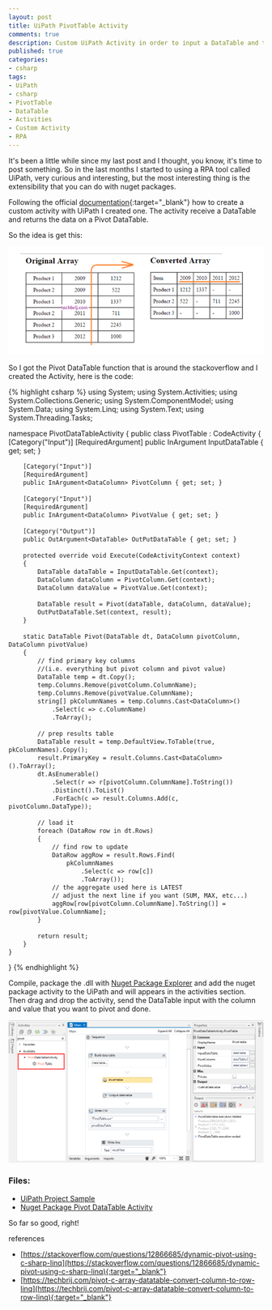 ```yaml
---
layout: post
title: UiPath PivotTable Activity
comments: true
description: Custom UiPath Activity in order to input a DataTable and transform this table into a PivotTable
published: true
categories:
- csharp
tags:
- UiPath
- csharp
- PivotTable
- DataTable
- Activities
- Custom Activity
- RPA
---
```


It's been a little while since my last post and I thought, you know, it's time to post something. So in the last months I started to using a RPA tool called UiPath, very curious and interesting, but the most interesting thing is the extensibility that you can do with nuget packages.

Following the official [documentation](https://activities.uipath.com/docs/creating-a-custom-activity){:target="_blank"} how to create a custom activity with UiPath I created one. The activity receive a DataTable and returns the data on a Pivot DataTable.

So the idea is get this:

<div class="row previews" align="center">
		<img class="img-responsive" alt="DataTable to Pivot DataTable" src="/images/DataTableToPivot.png">
</div>

So I got the Pivot DataTable function that is around the stackoverflow and I created the Activity, here is the code: 

{% highlight csharp %} 
using System;
using System.Activities;
using System.Collections.Generic;
using System.ComponentModel;
using System.Data;
using System.Linq;
using System.Text;
using System.Threading.Tasks;

namespace PivotDataTableActivity
{
    public class PivotTable : CodeActivity
    {
        [Category("Input")]
        [RequiredArgument]
        public InArgument<DataTable> InputDataTable { get; set; }

        [Category("Input")]
        [RequiredArgument]
        public InArgument<DataColumn> PivotColumn { get; set; }

        [Category("Input")]
        [RequiredArgument]
        public InArgument<DataColumn> PivotValue { get; set; }

        [Category("Output")]
        public OutArgument<DataTable> OutPutDataTable { get; set; }

        protected override void Execute(CodeActivityContext context)
        {
            DataTable dataTable = InputDataTable.Get(context);
            DataColumn dataColumn = PivotColumn.Get(context);
            DataColumn dataValue = PivotValue.Get(context);

            DataTable result = Pivot(dataTable, dataColumn, dataValue);
            OutPutDataTable.Set(context, result);
        }

        static DataTable Pivot(DataTable dt, DataColumn pivotColumn, DataColumn pivotValue)
        {
            // find primary key columns 
            //(i.e. everything but pivot column and pivot value)
            DataTable temp = dt.Copy();
            temp.Columns.Remove(pivotColumn.ColumnName);
            temp.Columns.Remove(pivotValue.ColumnName);
            string[] pkColumnNames = temp.Columns.Cast<DataColumn>()
                .Select(c => c.ColumnName)
                .ToArray();

            // prep results table
            DataTable result = temp.DefaultView.ToTable(true, pkColumnNames).Copy();
            result.PrimaryKey = result.Columns.Cast<DataColumn>().ToArray();
            dt.AsEnumerable()
                .Select(r => r[pivotColumn.ColumnName].ToString())
                .Distinct().ToList()
                .ForEach(c => result.Columns.Add(c, pivotColumn.DataType));

            // load it
            foreach (DataRow row in dt.Rows)
            {
                // find row to update
                DataRow aggRow = result.Rows.Find(
                    pkColumnNames
                        .Select(c => row[c])
                        .ToArray());
                // the aggregate used here is LATEST 
                // adjust the next line if you want (SUM, MAX, etc...)
                aggRow[row[pivotColumn.ColumnName].ToString()] = row[pivotValue.ColumnName];
            }

            return result;
        }
    }
}
{% endhighlight %}

Compile, package the .dll with [Nuget Package Explorer](https://github.com/NuGetPackageExplorer/NuGetPackageExplorer/releases) and add the nuget package activity to the UiPath and will appears in the activities section. Then drag and drop the activity, send the DataTable input with the column and value that you want to pivot and done. 

<div class="row previews" align="center">
		<img class="img-responsive" alt="UiPath Pivot DataTable" src="/images/PivotCustomActivity.png">
</div>

### Files:

* [UiPath Project Sample](/media/PivotDataTable.zip)
* [Nuget Package Pivot DataTable Activity](/media/ActivitiesPivotTable.1.0.0.nupkg)

So far so good, right!

references

* [https://stackoverflow.com/questions/12866685/dynamic-pivot-using-c-sharp-linq](https://stackoverflow.com/questions/12866685/dynamic-pivot-using-c-sharp-linq){:target="_blank"}
* [https://techbrij.com/pivot-c-array-datatable-convert-column-to-row-linq](https://techbrij.com/pivot-c-array-datatable-convert-column-to-row-linq){:target="_blank"}


